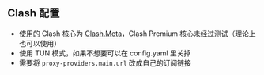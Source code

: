 ## Clash 配置

- 使用的 Clash 核心为 [Clash.Meta](https://github.com/MetaCubeX/Clash.Meta)，Clash Premium 核心未经过测试（理论上也可以使用）
- 使用 TUN 模式，如果不想要可以在 config.yaml 里关掉
- 需要将 `proxy-providers.main.url` 改成自己的订阅链接
